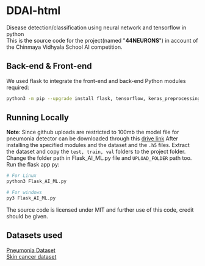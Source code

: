 # DDAI-html
Disease detection/classification using neural network and tensorflow in python
<br>
This is the source code for the project(named "**44NEURONS**") in account of the Chinmaya Vidhyala School AI competition.

## Back-end & Front-end

We used flask to integrate the front-end and back-end
Python modules required:
```sh
python3 -m pip --upgrade install flask, tensorflow, keras_preprocessing matplotlib
```

## Running Locally
**Note**: Since github uploads are restricted to 100mb the model file for pneumonia detector can be downloaded through this [drive link](https://drive.google.com/file/d/1RMY8TB4TUt872VeT7or2Y9YcSX714jQc/view?usp=share_link)
After installing the specified modules and the dataset and the `.h5` files. Extract the dataset and copy the ```test, train, val``` folders to the project folder.
Change the folder path in Flask_AI_ML.py file and `UPLOAD_FOLDER` path too.
Run the flask app py:
```sh
# For Linux
python3 Flask_AI_ML.py

# For windows
py3 Flask_AI_ML.py
```

The source code is licensed under MIT and further use of this code, credit should be given.

## Datasets used
[Pneumonia Dataset](https://www.kaggle.com/datasets/paultimothymooney/chest-xray-pneumonia/code)
<br>
[Skin cancer dataset](https://www.kaggle.com/datasets/kmader/skin-cancer-mnist-ham10000)
